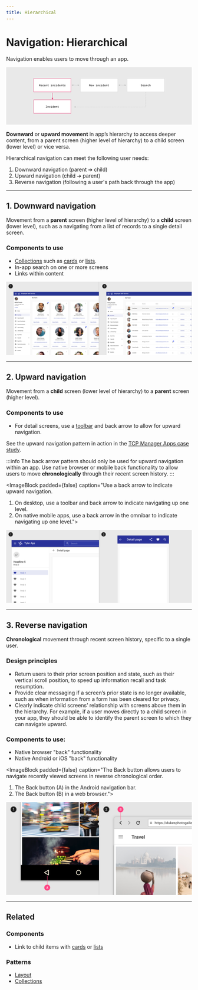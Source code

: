 ```yaml
---
title: Hierarchical
---
```


# Navigation: Hierarchical

Navigation enables users to move through an app.

<ImageBlock padded={false}>

![Hierarchical navigation.](./images/hierarchical-navigation.png)

</ImageBlock>

**Downward** or **upward movement** in app’s hierarchy to access deeper content, from a parent screen (higher level of hierarchy) to a child screen (lower level) or vice versa.

Hierarchical navigation can meet the following user needs:

1. Downward navigation (parent ➔ child) 
2. Upward navigation (child ➔ parent)
3. Reverse navigation (following a user's path back through the app)

---

## 1. Downward navigation 

Movement from a **parent** screen (higher level of hierarchy) to a **child** screen (lower level), such as a navigating from a list of records to a single detail screen. 

### Components to use 
- [Collections](/patterns/collections) such as [cards](/components/cards/card) or [lists](/components/lists/list).
- In-app search on one or more screens
- Links within content

<ImageBlock padded={false} caption="Cards or lists may be used to facilitate downward navigation.">

![Cards or lists may be used to facilitate downward navigation.](./images/top-down-nav.png)

</ImageBlock>

---

## 2. Upward navigation

Movement from a **child** screen (lower level of hierarchy) to a **parent** screen (higher level).

### Components to use 
- For detail screens, use a [toolbar](/components/toolbar) and back arrow to allow for upward navigation. 

See the upward navigation pattern in action in the [TCP Manager Apps case study](/core/other/case-studies/manager-apps).

:::info
The back arrow pattern should only be used for upward navigation within an app. Use native browser or mobile back functionality to allow users to move **chronologically** through their recent screen history.
:::

<ImageBlock padded={false} caption="Use a back arrow to indicate upward navigation.<br>
1. On desktop, use a toolbar and back arrow to indicate navigating up one level.<br>
2. On native mobile apps, use a back arrow in the omnibar to indicate navigating up one level.">

![Use a back arrow to indicate upward navigation. Cards or lists may be used to facilitate downward navigation.](./images/hierarchical-navigation-types.png)

</ImageBlock>

---

## 3. Reverse navigation 

**Chronological** movement through recent screen history, specific to a single user. 

### Design principles

- Return users to their prior screen position and state, such as their vertical scroll position, to speed up information recall and task resumption.
- Provide clear messaging if a screen’s prior state is no longer available, such as when information from a form has been cleared for privacy.
- Clearly indicate child screens’ relationship with screens above them in the hierarchy. For example, if a user moves directly to a child screen in your app, they should be able to identify the parent screen to which they can navigate upward.

### Components to use:

- Native browser "back" functionality 
- Native Android or iOS "back" functionality

<ImageBlock padded={false} caption="The Back button allows users to navigate recently viewed screens in reverse chronological order.<br>
1. The Back button (A) in the Android navigation bar. <br>
2. The Back button (B) in a web browser.">

![Use a back arrow to indicate upward navigation. Cards or lists may be used to facilitate downward navigation.](./images/back-nav.png)

</ImageBlock>

---

## Related 

### Components

- Link to child items with [cards](/components/cards/card) or [lists](/components/lists/list)

### Patterns

- [Layout](/styles/layout/introduction)
- [Collections](/patterns/collections)

